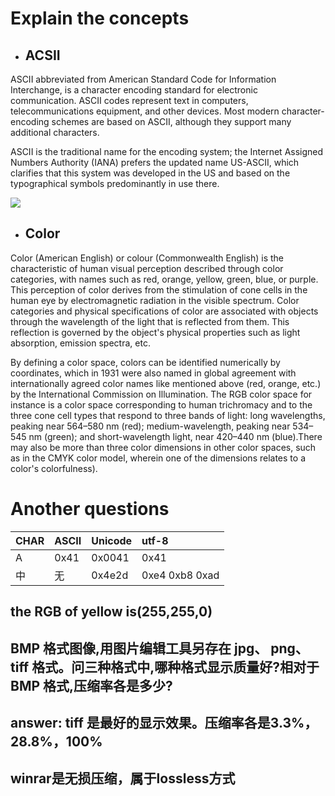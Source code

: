 # Explain the concepts

* ## ACSII

ASCII abbreviated from American Standard Code for Information Interchange, is a character encoding standard for electronic communication. ASCII codes represent text in computers, telecommunications equipment, and other devices. Most modern character-encoding schemes are based on ASCII, although they support many additional characters.

ASCII is the traditional name for the encoding system; the Internet Assigned Numbers Authority (IANA) prefers the updated name US-ASCII, which clarifies that this system was developed in the US and based on the typographical symbols predominantly in use there.

![](https://upload.wikimedia.org/wikipedia/commons/thumb/c/cf/USASCII_code_chart.png/361px-USASCII_code_chart.png)

* ## Color

Color (American English) or colour (Commonwealth English) is the characteristic of human visual perception described through color categories, with names such as red, orange, yellow, green, blue, or purple. This perception of color derives from the stimulation of cone cells in the human eye by electromagnetic radiation in the visible spectrum. Color categories and physical specifications of color are associated with objects through the wavelength of the light that is reflected from them. This reflection is governed by the object's physical properties such as light absorption, emission spectra, etc.

By defining a color space, colors can be identified numerically by coordinates, which in 1931 were also named in global agreement with internationally agreed color names like mentioned above (red, orange, etc.) by the International Commission on Illumination. The RGB color space for instance is a color space corresponding to human trichromacy and to the three cone cell types that respond to three bands of light: long wavelengths, peaking near 564–580 nm (red); medium-wavelength, peaking near 534–545 nm (green); and short-wavelength light, near 420–440 nm (blue).There may also be more than three color dimensions in other color spaces, such as in the CMYK color model, wherein one of the dimensions relates to a color's colorfulness).


# Another questions
|CHAR | ASCII |Unicode  | utf-8|
|:----|:------|:--------|:-----|
|A    | 0x41  | 0x0041  | 0x41 |
|中   |  无    | 0x4e2d | 0xe4 0xb8 0xad|


## the RGB of yellow is(255,255,0)

## BMP 格式图像,用图片编辑工具另存在 jpg、 png、tiff 格式。问三种格式中,哪种格式显示质量好?相对于BMP 格式,压缩率各是多少?

## answer: tiff 是最好的显示效果。压缩率各是3.3%，28.8%，100%

## winrar是无损压缩，属于lossless方式
